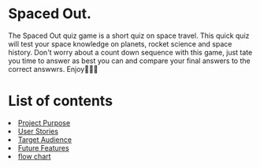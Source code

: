 # Spaced Out.

The Spaced Out quiz game is a short quiz on space travel. This quick quiz will test your space knowledge on planets, rocket science and space history. Don't worry about a count down sequence with this game, just tate you time to answer as best you can and compare your final answers to the correct answwrs. Enjoy👨🏻‍🚀


# List of contents
<li><a href="#home-page">Project Purpose</a></li>
<li><a href="#user-stories">User Stories</a></li>
<li><a href="#target-audience">Target Audience</a></li>
<li><a href="#future-features">Future Features</a></li>
<li><a href="#flow-chart">flow chart</a></li>
